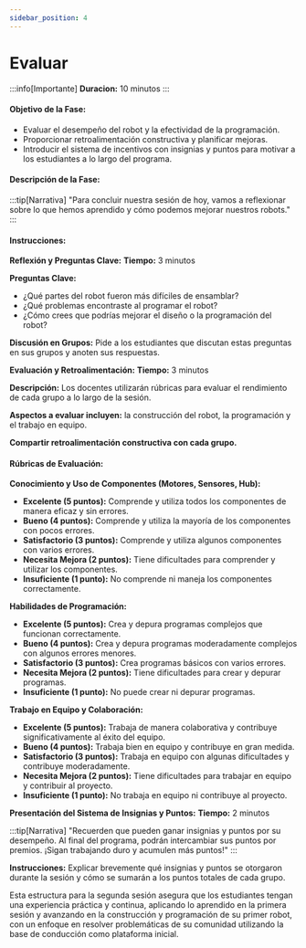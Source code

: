 ```yaml
---
sidebar_position: 4
---
```

# Evaluar

:::info[Importante]
**Duracion:** 10 minutos
:::

#### Objetivo de la Fase:
- Evaluar el desempeño del robot y la efectividad de la programación.
- Proporcionar retroalimentación constructiva y planificar mejoras.
- Introducir el sistema de incentivos con insignias y puntos para motivar a los estudiantes a lo largo del programa.

#### Descripción de la Fase:

:::tip[Narrativa]
"Para concluir nuestra sesión de hoy, vamos a reflexionar sobre lo que hemos aprendido y cómo podemos mejorar nuestros robots."
:::

#### Instrucciones:
**Reflexión y Preguntas Clave:**
**Tiempo:** 3 minutos

**Preguntas Clave:**
- ¿Qué partes del robot fueron más difíciles de ensamblar?
- ¿Qué problemas encontraste al programar el robot?
- ¿Cómo crees que podrías mejorar el diseño o la programación del robot?

**Discusión en Grupos:** Pide a los estudiantes que discutan estas preguntas en sus grupos y anoten sus respuestas.

**Evaluación y Retroalimentación:**
**Tiempo:** 3 minutos

**Descripción:** Los docentes utilizarán rúbricas para evaluar el rendimiento de cada grupo a lo largo de la sesión.

**Aspectos a evaluar incluyen:** la construcción del robot, la programación y el trabajo en equipo.

**Compartir retroalimentación constructiva con cada grupo.**

#### Rúbricas de Evaluación:
**Conocimiento y Uso de Componentes (Motores, Sensores, Hub):**
- **Excelente (5 puntos):** Comprende y utiliza todos los componentes de manera eficaz y sin errores.
- **Bueno (4 puntos):** Comprende y utiliza la mayoría de los componentes con pocos errores.
- **Satisfactorio (3 puntos):** Comprende y utiliza algunos componentes con varios errores.
- **Necesita Mejora (2 puntos):** Tiene dificultades para comprender y utilizar los componentes.
- **Insuficiente (1 punto):** No comprende ni maneja los componentes correctamente.

**Habilidades de Programación:**
- **Excelente (5 puntos):** Crea y depura programas complejos que funcionan correctamente.
- **Bueno (4 puntos):** Crea y depura programas moderadamente complejos con algunos errores menores.
- **Satisfactorio (3 puntos):** Crea programas básicos con varios errores.
- **Necesita Mejora (2 puntos):** Tiene dificultades para crear y depurar programas.
- **Insuficiente (1 punto):** No puede crear ni depurar programas.

**Trabajo en Equipo y Colaboración:**
- **Excelente (5 puntos):** Trabaja de manera colaborativa y contribuye significativamente al éxito del equipo.
- **Bueno (4 puntos):** Trabaja bien en equipo y contribuye en gran medida.
- **Satisfactorio (3 puntos):** Trabaja en equipo con algunas dificultades y contribuye moderadamente.
- **Necesita Mejora (2 puntos):** Tiene dificultades para trabajar en equipo y contribuir al proyecto.
- **Insuficiente (1 punto):** No trabaja en equipo ni contribuye al proyecto.

**Presentación del Sistema de Insignias y Puntos:**
**Tiempo:** 2 minutos

:::tip[Narrativa]
"Recuerden que pueden ganar insignias y puntos por su desempeño. Al final del programa, podrán intercambiar sus puntos por premios. ¡Sigan trabajando duro y acumulen más puntos!"
:::

**Instrucciones:** Explicar brevemente qué insignias y puntos se otorgaron durante la sesión y cómo se sumarán a los puntos totales de cada grupo.

Esta estructura para la segunda sesión asegura que los estudiantes tengan una experiencia práctica y continua, aplicando lo aprendido en la primera sesión y avanzando en la construcción y programación de su primer robot, con un enfoque en resolver problemáticas de su comunidad utilizando la base de conducción como plataforma inicial.
